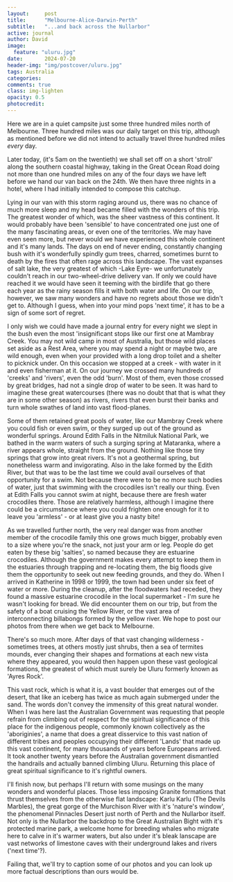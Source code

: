 ```yaml
---
layout:     post
title:      "Melbourne-Alice-Darwin-Perth"
subtitle:   "...and back across the Nullarbor"
active: journal
author: David
image:
  feature: "uluru.jpg"
date:       2024-07-20
header-img: "img/postcover/uluru.jpg"
tags: Australia
categories: 
comments: true
class: img-lighten 
opacity: 0.5
photocredit:
---
```


Here we are in a quiet campsite just some three hundred miles north of Melbourne. Three hundred miles was our daily target on this trip, although as mentioned before we did not intend to actually travel three hundred miles *every* day. 

Later today, (it's 5am on the twentieth) we shall set off on a short 'stroll' along the southern coastal highway, taking in the Great Ocean Road doing not more than one hundred miles on any of the four days we have left before we hand our van back on the 24th. We then have three nights in a hotel, where I had initially intended to compose this catchup. 

Lying in our van with this storm raging around us, there was no chance of much more sleep and my head became filled with the wonders of this trip. The greatest wonder of which, was the sheer vastness of this continent. It would probably have been 'sensible' to have concentrated one just one of the many fascinating areas, or even one of the territories. We may have even seen more, but never would we have experienced this whole continent and it's many lands. The days on end of never ending, constantly changing bush with it's wonderfully spindly gum trees, charred, sometimes burnt to death by the fires that often rage across this landscape. The vast expanses of salt lake, the very greatest of which -Lake Eyre- we unfortunately couldn't reach in our two-wheel-drive delivery van. If only we could have reached it we would have seen it teeming with the birdlife that go there each year as the rainy season fills it with both water and life. On our trip, however, we saw many wonders and have no regrets about those we didn't get to. Although I guess, when into your mind pops 'next time', it has to be a sign of some sort of regret.

I only wish we could have made a journal entry for every night we slept in the bush even the most 'insignificant stops like our first one at Mambray Creek. You may not wild camp in most of Australia, but those wild places set aside as a Rest Area, where you may spend a night or maybe two, are wild enough, even when your provided with a long drop toilet and a shelter to picknick under. On this occasion we stopped at a creek - with water in it and even fisherman at it. On our journey we crossed many hundreds of 'creeks' and 'rivers', even the odd 'burn'. Most of them, even those crossed by great bridges, had not a single drop of water to be seen. It was hard to imagine these great watercourses (there was no doubt that that is what they are in some other season) as rivers, rivers that even burst their banks and turn whole swathes of land into vast flood-planes. 

Some of them retained great pools of water, like our Mambray Creek where you could fish or even swim, or they surged up out of the ground as wonderful springs. Around Edith Falls in the Nitmiluk National Park, we bathed in the warm waters of such a surging spring at Mataranka, where a river appears whole, straight from the ground. Nothing like those tiny springs that grow into great rivers. It's not a geothermal spring, but nonetheless warm and invigorating. Also in the lake formed by the Edith River, but that was to be the last time we could avail ourselves of that opportunity for a swim. Not because there were to be no more such bodies of water, just that swimming with the crocodiles isn't really our thing. Even at Edith Falls you cannot swim at night, because there are fresh water crocodiles there. Those are relatively harmless, although I imagine there could be a circumstance where you could frighten one enough for it to leave you 'armless' - or at least give you a nasty bite!

As we travelled further north, the very real danger was from another member of the crocodile family this one grows much bigger, probably even to a size where you're the snack, not just your arm or leg. People do get eaten by these big 'salties', so named because they are estuarine crocodiles. Although the government makes every attempt to keep them in the estuaries through trapping and re-locating them, the big floods give them the opportunity to seek out new feeding grounds, and they do. When I arrived in Katherine in 1998 or 1999, the town had been under six feet of water or more. During the cleanup, after the floodwaters had receded, they found a massive estuarine crocodile in the local supermarket - I'm sure he wasn't looking for bread. We did encounter them on our trip, but from the safety of a boat cruising the Yellow River, or the vast area of interconnecting billabongs formed by the yellow river. We hope to post our photos from there when we get back to Melbourne.

There's so much more. After days of that vast changing wilderness - sometimes trees, at others mostly just shrubs, then a sea of termites mounds, ever changing their shapes and formations at each new vista where they appeared, you would then happen upon these vast geological formations, the greatest of which must surely be Uluru formerly known as 'Ayres Rock'.

This vast rock, which is what it is, a vast boulder that emerges out of the desert, that like an iceberg has twice as much again submerged under the sand. The words don't convey the immensity of this great natural wonder. When I was here last the Australian Government was requesting that people refrain from climbing out of respect for the spiritual significance of this place for the indigenous people, commonly known collectively as the 'aboriginies', a name that does a great disservice to this vast nation of different tribes and peoples occupying their different 'Lands' that made up this vast continent, for many thousands of years before Europeans arrived. It took another twenty years before the Australian government dismantled the handrails and actually banned climbing Uluru.  Returning this place of great spiritual significance to it's rightful owners.

I'll finish now, but perhaps I'll return with some musings on the many wonders and wonderful places. Those less imposing Granite formations that thrust themselves from the otherwise flat landscape: Karlu Karlu (The Devils Marbles), the great gorge of the Murchison River with it's 'nature's window', the phenomenal Pinnacles Desert just north of Perth and the Nullarbor itself. Not only is the Nullarbor the backdrop to the Great Australian Bight with it's protected marine park, a welcome home for breeding whales who migrate here to calve in it's warmer waters, but also under it's bleak lanscape are vast networks of limestone caves with their underground lakes and rivers ('next time'?).

Failing that, we'll try to caption some of our photos and you can look up more factual descriptions than ours would be.








